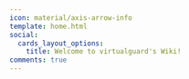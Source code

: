```yaml
---
icon: material/axis-arrow-info
template: home.html
social:
  cards_layout_options:
    title: Welcome to virtualguard's Wiki!
comments: true
---
```

